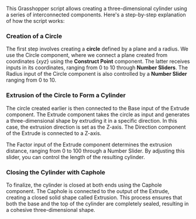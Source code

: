 This Grasshopper script allows creating a three-dimensional cylinder using a series of interconnected components. Here's a step-by-step explanation of how the script works:

### Creation of a Circle
The first step involves creating a **circle** defined by a plane and a radius. We use the Circle component, where we connect a plane created from coordinates {*xyz*} using the **Construct Point** component. The latter receives inputs in its coordinates, ranging from 0 to 10 through **Number Sliders**. The Radius input of the Circle component is also controlled by a **Number Slider** ranging from 0 to 10.

### Extrusion of the Circle to Form a Cylinder
The circle created earlier is then connected to the Base input of the Extrude component. The Extrude component takes the circle as input and generates a three-dimensional shape by extruding it in a specific direction. In this case, the extrusion direction is set as the Z-axis. The Direction component of the Extrude is connected to a Z-axis.

The Factor input of the Extrude component determines the extrusion distance, ranging from 0 to 100 through a Number Slider. By adjusting this slider, you can control the length of the resulting cylinder.

### Closing the Cylinder with Caphole
To finalize, the cylinder is closed at both ends using the Caphole component. The Caphole is connected to the output of the Extrude, creating a closed solid shape called Extrusion. This process ensures that both the base and the top of the cylinder are completely sealed, resulting in a cohesive three-dimensional shape.
